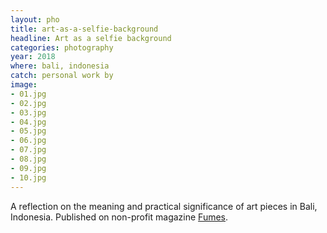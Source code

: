 ```yaml
---
layout: pho
title: art-as-a-selfie-background
headline: Art as a selfie background
categories: photography
year: 2018
where: bali, indonesia
catch: personal work by
image:
- 01.jpg
- 02.jpg
- 03.jpg
- 04.jpg
- 05.jpg
- 06.jpg
- 07.jpg
- 08.jpg
- 09.jpg
- 10.jpg
---
```

A reflection on the meaning and practical significance of art pieces in Bali, Indonesia. Published on non-profit magazine [Fumes](https://fumes.junglestar.org/photo-journalism/art-is-a-selfie-background/).

